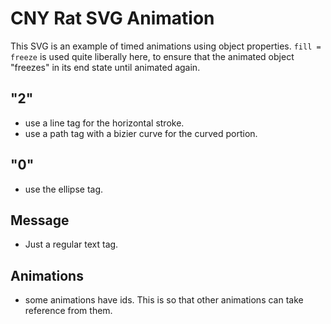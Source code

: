 # CNY Rat SVG Animation 
This SVG is an example of timed animations using object properties. `fill = freeze` is used quite liberally here, to ensure that the animated object "freezes" in its end state until animated again.

## "2"
- use a line tag for the horizontal stroke.
- use a path tag with a bizier curve for the curved portion.

## "0"
- use the ellipse tag.

## Message
- Just a regular text tag.

## Animations
- some animations have ids. This is so that other animations can take reference from them.
